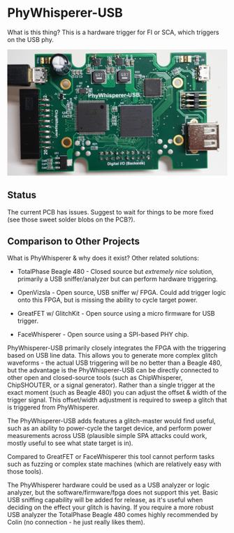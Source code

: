 # PhyWhisperer-USB

What is this thing? This is a hardware trigger for FI or SCA, which triggers on the USB phy.

![](hardware/doc/phywhisperer_00.jpg)

## Status

The current PCB has issues. Suggest to wait for things to be more fixed (see those sweet solder blobs on the PCB?).

## Comparison to Other Projects

What is PhyWhisperer & why does it exist? Other related solutions:

* TotalPhase Beagle 480 - Closed source but *extremely nice* solution, primarily a USB sniffer/analyzer but can perform hardware triggering.

* OpenVizsla - Open source, USB sniffer w/ FPGA. Could add trigger logic onto this FPGA, but is missing the ability to cycle target power.

* GreatFET w/ GlitchKit - Open source using a micro firmware for USB trigger.

* FaceWhisperer - Open source using a SPI-based PHY chip.

PhyWhisperer-USB primarily closely integrates the FPGA with the triggering based on USB line data. This allows you to generate more complex glitch waveforms - the actual USB triggering will be no better than a Beagle 480, but the advantage is the PhyWhisperer-USB can be directly connected to other open and closed-source tools (such as ChipWhisperer, ChipSHOUTER, or a signal generator). Rather than a single trigger at the exact moment (such as Beagle 480) you can adjust the offset & width of the trigger signal. This offset/width adjustment is required to sweep a glitch that is triggered from PhyWhisperer.

The PhyWhisperer-USB adds features a glitch-master would find useful, such as an ability to power-cycle the target device, and perform power measurements across USB (plausible simple SPA attacks could work, mostly useful to see what state target is in).

Compared to GreatFET or FaceWhisperer this tool cannot perform tasks such as fuzzing or complex state machines (which are relatively easy with those tools).

The PhyWhisperer hardware could be used as a USB analyzer or logic analyzer, but the software/firmware/fpga does not support this yet. Basic USB sniffing capability will be added for release, as it's useful when deciding on the effect your glitch is having. If you require a more robust USB analyzer the TotalPhase Beagle 480 comes highly recommended by Colin (no connection - he just really likes them).

